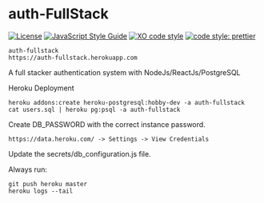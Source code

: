 # auth-FullStack
[![License](https://img.shields.io/badge/license-MIT-blue.svg?style=flat-square)](https://github.com/inPhoenix/)
[![JavaScript Style Guide](https://img.shields.io/badge/code_style-standard-brightgreen.svg)](https://standardjs.com)
[![XO code style](https://img.shields.io/badge/code_style-XO-5ed9c7.svg)](https://github.com/xojs/xo)
[![code style: prettier](https://img.shields.io/badge/code_style-prettier-ff69b4.svg?style=flat-square)](https://github.com/prettier/prettier)

    auth-fullstack
    https://auth-fullstack.herokuapp.com
    
    
A full stacker authentication system with NodeJs/ReactJs/PostgreSQL

Heroku Deployment

    heroku addons:create heroku-postgresql:hobby-dev -a auth-fullstack
    cat users.sql | heroku pg:psql -a auth-fullstack
    
Create DB_PASSWORD with the correct instance password.
    
    https://data.heroku.com/ -> Settings -> View Credentials

Update the secrets/db_configuration.js file.

Always run:

    git push heroku master
    heroku logs --tail
